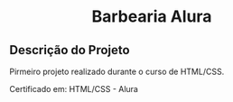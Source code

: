<h1 align="center">Barbearia Alura</h1>

<h2>Descrição do Projeto</h2>

<p>Pirmeiro projeto realizado durante o curso de HTML/CSS.

Certificado em: HTML/CSS - Alura</p>

